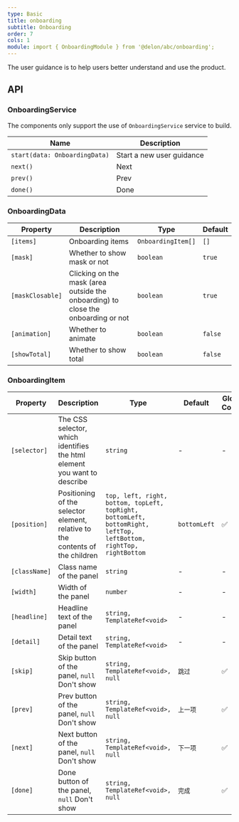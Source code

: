 ```yaml
---
type: Basic
title: onboarding
subtitle: Onboarding
order: 7
cols: 1
module: import { OnboardingModule } from '@delon/abc/onboarding';
---
```


The user guidance is to help users better understand and use the product.

## API

### OnboardingService

The components only support the use of `OnboardingService` service to build.

| Name | Description |
|------|-------------|
| `start(data: OnboardingData)` | Start a new user guidance |
| `next()` | Next |
| `prev()` | Prev |
| `done()` | Done |

### OnboardingData

| Property | Description | Type | Default |
|----------|-------------|------|---------|
| `[items]` | Onboarding items | `OnboardingItem[]` | `[]` |
| `[mask]` | Whether to show mask or not | `boolean` | `true` |
| `[maskClosable]` | Clicking on the mask (area outside the onboarding) to close the onboarding or not | `boolean` | `true` |
| `[animation]` | Whether to animate | `boolean` | `false` |
| `[showTotal]` | Whether to show total | `boolean` | `false` |

### OnboardingItem

| Property | Description | Type | Default | Global Config |
|----------|-------------|------|---------|---------------|
| `[selector]` | The CSS selector, which identifies the html element you want to describe | `string` | - | - |
| `[position]` | Positioning of the selector element, relative to the contents of the children | `top, left, right, bottom, topLeft, topRight, bottomLeft, bottomRight, leftTop, leftBottom, rightTop, rightBottom` | `bottomLeft` | ✅ |
| `[className]` | Class name of the panel | `string` | - | - |
| `[width]` | Width of the panel | `number` | - | - |
| `[headline]` | Headline text of the panel | `string, TemplateRef<void>` | - | - |
| `[detail]` | Detail text of the panel | `string, TemplateRef<void>` | - | - |
| `[skip]` | Skip button of the panel, `null` Don't show | `string, TemplateRef<void>, null` | `跳过` | ✅ |
| `[prev]` | Prev button of the panel, `null` Don't show | `string, TemplateRef<void>, null` | `上一项` | ✅ |
| `[next]` | Next button of the panel, `null` Don't show | `string, TemplateRef<void>, null` | `下一项` | ✅ |
| `[done]` | Done button of the panel, `null` Don't show | `string, TemplateRef<void>, null` | `完成` | ✅ |

